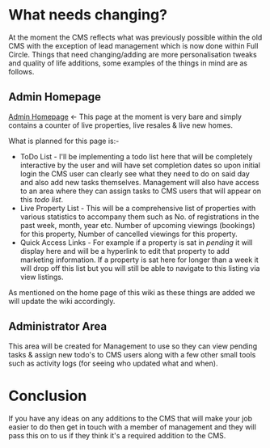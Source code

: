 # What needs changing?

At the moment the CMS reflects what was previously possible within the old CMS with the exception of lead management which is now done within Full Circle. Things that need changing/adding are more personalisation tweaks and quality of life additions, some examples of the things in mind are as follows.

## Admin Homepage

[Admin Homepage](shosales.co.uk/admin/home) <- This page at the moment is very bare and simply contains a counter of live properties, live resales & live new homes. 

What is planned for this page is:-

* ToDo List - I'll be implementing a todo list here that will be completely interactive by the user and will have set completion dates so upon initial login the CMS user can clearly see what they need to do on said day and also add new tasks themselves. Management will also have access to an area where they can assign tasks to CMS users that will appear on this _todo list_. 
* Live Property List - This will be a comprehensive list of properties with various statistics to accompany them such as No. of registrations in the past week, month, year etc. Number of upcoming viewings (bookings) for this property, Number of cancelled viewings for this property. 
* Quick Access Links - For example if a property is sat in _pending_ it will display here and will be a hyperlink to edit that property to add marketing information. If a property is sat here for longer than a week it will drop off this list but you will still be able to navigate to this listing via view listings.

As mentioned on the home page of this wiki as these things are added we will update the wiki accordingly.

## Administrator Area

This area will be created for Management to use so they can view pending tasks & assign new todo's to CMS users along with a few other small tools such as activity logs (for seeing who updated what and when).

# Conclusion

If you have any ideas on any additions to the CMS that will make your job easier to do then get in touch with a member of management and they will pass this on to us if they think it's a required addition to the CMS. 